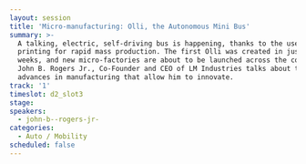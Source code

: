 ```yaml
---
layout: session
title: 'Micro-manufacturing: Olli, the Autonomous Mini Bus'
summary: >-
  A talking, electric, self-driving bus is happening, thanks to the use of 3D
  printing for rapid mass production. The first Olli was created in just two
  weeks, and new micro-factories are about to be launched across the country.
  John B. Rogers Jr., Co-Founder and CEO of LM Industries talks about the
  advances in manufacturing that allow him to innovate.
track: '1'
timeslot: d2_slot3
stage:
speakers:
  - john-b--rogers-jr-
categories:
  - Auto / Mobility
scheduled: false
---
```


